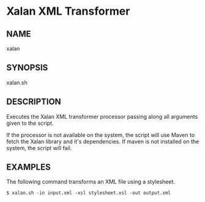 # Xalan XML Transformer

## NAME

xalan

## SYNOPSIS

xalan.sh <xalan-options>

## DESCRIPTION

Executes the Xalan XML transformer processor passing along all arguments given to the script.

If the processor is not available on the system, the script will use Maven to fetch the Xalan library and it's dependencies.  If maven is not installed on the system, the script will fail.

## EXAMPLES

The following command transforms an XML file using a stylesheet.

	$ xalan.sh -in input.xml -xsl stylesheet.xsl -out output.xml
